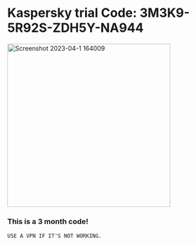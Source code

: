   # Kaspersky trial Code: 3M3K9-5R92S-ZDH5Y-NA944

<img width="371" alt="Screenshot 2023-04-1 164009" src="https://user-images.githubusercontent.com/123305689/231231145-effed7cd-786d-4e5f-a94a-f8a831abf54f.png">

### This is a 3 month code!
    USE A VPN IF IT'S NOT WORKING.
